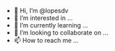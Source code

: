 - 👋 Hi, I’m @lopesdv
- 👀 I’m interested in ...
- 🌱 I’m currently learning ...
- 💞️ I’m looking to collaborate on ...
- 📫 How to reach me ...

<!---
lopesdv/lopesdv is a ✨ special ✨ repository because its `README.md` (this file) appears on your GitHub profile.
You can click the Preview link to take a look at your changes.
--->
